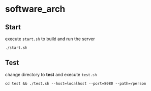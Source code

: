 # software_arch

## Start
execute `start.sh` to build and run the server
```
./start.sh
```

## Test
change directory to __test__ and execute `test.sh`
```
cd test && ./test.sh --host=localhost --port=8080 --path=/person
```
